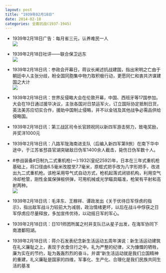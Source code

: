 ```yaml
---
layout: post
title: "1939年02月18日"
date: 2014-02-18
categories: 全面抗战(1937-1945)
---
```


<meta name="referrer" content="no-referrer" />

- 1939年2月18日广告：每月省三元，认养难民一人 <br/><img src="https://ww3.sinaimg.cn/large/aca367d8jw1ednvrwiyd4j209g0ks0vr.jpg" />

- 1939年2月18日社评——联合保卫远东 <br/><img src="https://ww1.sinaimg.cn/large/aca367d8jw1ednu1g6skij20jf0xu4dt.jpg" />

- 1939年2月18日讯：参政会开幕日，蒋议长阐述抗战建国，指出宋明之亡由于朝廷中人主张分歧，盼全国同胞集中物力取积极行动，更愿同仁和衷共济谋建国之大计 <br/><img src="https://ww4.sinaimg.cn/large/aca367d8jw1ednsb0bvl7j203k128tc1.jpg" />

- 1939年2月18日讯：世界反侵略大会在伦敦开幕，中国、西班牙等17国参加。大会在19日通过援华决议，主张各国对日禁运军火，订立国际协定抵制日货，英法美苏应切实合作，援助中国制止侵略，并不以金钱及其他战争必需品供给侵略国。 

- 1939年2月18日讯：第三战区司令长官顾祝同以新四军游击努力，致电奖励，并奖洋1000元 

- 1939年2月18日讯：八路军陇海南进支队（后编入新四军第9旅）在南下华中途中，于江苏省邳县官湖突破敌日伪军1400余人截击，毙伤日伪军数十人。 

- #参战装备#日制九二式重机枪(一):1932(皇纪2592)年，日本在三年式重机枪基础上，将口径由6.5毫米改膛至7.7毫米，原框式把手改为八字形把手，改进出九二式重机枪。该枪采用导气式自动方式，枪机起落式闭锁机构，利用空气冷却枪管，刚性金属保弹板供弹，可用机械或光学瞄具瞄准，枪架有平射和高射两种。 <br/><img src="https://ww3.sinaimg.cn/large/aca367d8jw1ednayku51uj207z0jjwgz.jpg" />

- 1939年2月18日讯：毛泽东、王稼祥、谭政发出《关于优待日军俘虏的指示》，指出敌军战斗力较前大为减弱，政治情绪更坏，以后在战斗中俘获之日军俘虏应尽量释放，多加宣传优待，以动摇日军的军心。 

- 1939年2月18日讯：日101师团所属之村井支队已从星子出发，在海军协同下南渡鄱阳湖。 

- 1939年2月18日讯：蒋介石发表纪念新生活运动五周年演说：新生活运动建筑在礼义廉耻之上，表现于衣食住行之中。礼为严整的纪律，义为慷慨的牺牲，廉为实在的节约，耻为轰轰烈烈的奋斗。并谓“新生活运动就是我们立国精神的重建，礼义廉耻是国家的四维，军事化、生产化、合理化是我们民族共同生活的基准 

